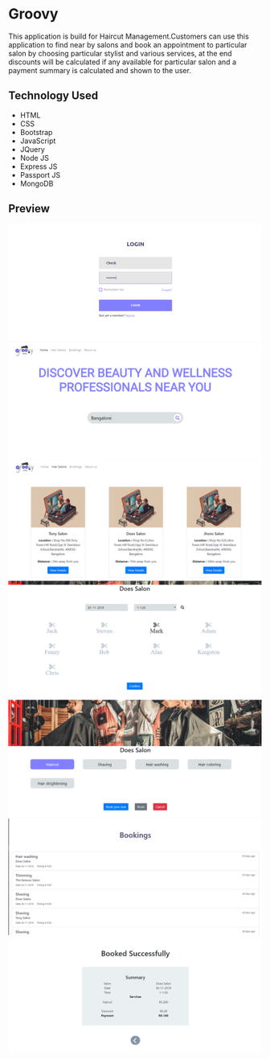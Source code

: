 # Groovy
This application is build for Haircut Management.Customers can use this application to find near by salons and book an appointment to particular salon by choosing particular stylist and various services, at the end discounts will be calculated if any available for particular salon and a payment summary is calculated and shown to the user.
 
## Technology Used
* HTML
* CSS
* Bootstrap
* JavaScript
* JQuery
* Node JS
* Express JS
* Passport JS
* MongoDB

## Preview

<kbd>![Initial Window](readme/first.png)
<kbd>![Initial Window](readme/second.png)
<kbd>![Initial Window](readme/third.png)
<kbd>![Initial Window](readme/fourth.png)
<kbd>![Initial Window](readme/fifth.png)
<kbd>![Initial Window](readme/sixth.png)
<kbd>![Initial Window](readme/seventh.png)